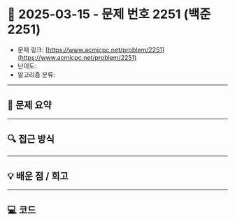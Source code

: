 # 📅 2025-03-15 - 문제 번호 2251 (백준 2251)

<!-- 문제 링크 -->
- 문제 링크: [https://www.acmicpc.net/problem/2251](https://www.acmicpc.net/problem/2251)
- 난이도: 
- 알고리즘 분류: 

---

## 📌 문제 요약 

---

## 🔍 접근 방식 

---

## 💡 배운 점 / 회고 

---

## 💻 코드
